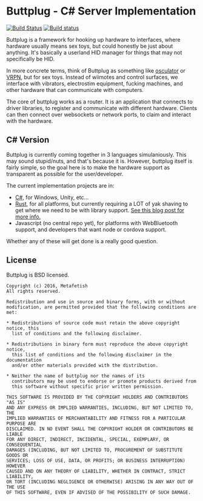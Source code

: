 # Buttplug - C# Server Implementation

[![Build Status](https://travis-ci.org/metafetish/buttplug.svg?branch=master)](https://travis-ci.org/metafetish/buttplug) [![Build status](https://ci.appveyor.com/api/projects/status/g7vtlw95c39in22k?svg=true)](https://ci.appveyor.com/project/qdot/buttplug)

Buttplug is a framework for hooking up hardware to interfaces, where
hardware usually means sex toys, but could honestly be just about
anything. It's basically a userland HID manager for things that may
not specifically be HID.

In more concrete terms, think of Buttplug as something like
[osculator](http://www.osculator.net/) or [VRPN](http://vrpn.org), but
for sex toys. Instead of wiimotes and control surfaces, we interface
with vibrators, electrostim equipment, fucking machines, and other
hardware that can communicate with computers.

The core of buttplug works as a router. It is an application that
connects to driver libraries, to register and communicate with
different hardware. Clients can then connect over websockets or
network ports, to claim and interact with the hardware.

## C# Version

Buttplug is currently coming together in 3 languages simulaniously.
This may sound stupid/nuts, and that's because it is. However,
buttplug itself is fairly simple, so the goal here is to make the
hardware support as transparent as possible for the user/developer.

The current implementation projects are in:

- [C#](http://github.com/metafetish/buttplug-csharp), for Windows, Unity, etc...
- [Rust](http://github.com/metafetish/buttplug-rs), for all platforms,
  but currently requiring a LOT of yak shaving to get where we need to
  be with library
  support.
  [See this blog post for more info.](https://buttplug.io/blog/2017/03/26/the-yak-factory/)
- Javascript (no central repo yet), for platforms with WebBluetooth
  support, and developers that want node or cordova support.
  
Whether any of these will get done is a really good question.

## License

Buttplug is BSD licensed.

    Copyright (c) 2016, Metafetish
    All rights reserved.
    
    Redistribution and use in source and binary forms, with or without
    modification, are permitted provided that the following conditions are met:
    
    * Redistributions of source code must retain the above copyright notice, this
      list of conditions and the following disclaimer.
    
    * Redistributions in binary form must reproduce the above copyright notice,
      this list of conditions and the following disclaimer in the documentation
      and/or other materials provided with the distribution.
    
    * Neither the name of buttplug nor the names of its
      contributors may be used to endorse or promote products derived from
      this software without specific prior written permission.
    
    THIS SOFTWARE IS PROVIDED BY THE COPYRIGHT HOLDERS AND CONTRIBUTORS "AS IS"
    AND ANY EXPRESS OR IMPLIED WARRANTIES, INCLUDING, BUT NOT LIMITED TO, THE
    IMPLIED WARRANTIES OF MERCHANTABILITY AND FITNESS FOR A PARTICULAR PURPOSE ARE
    DISCLAIMED. IN NO EVENT SHALL THE COPYRIGHT HOLDER OR CONTRIBUTORS BE LIABLE
    FOR ANY DIRECT, INDIRECT, INCIDENTAL, SPECIAL, EXEMPLARY, OR CONSEQUENTIAL
    DAMAGES (INCLUDING, BUT NOT LIMITED TO, PROCUREMENT OF SUBSTITUTE GOODS OR
    SERVICES; LOSS OF USE, DATA, OR PROFITS; OR BUSINESS INTERRUPTION) HOWEVER
    CAUSED AND ON ANY THEORY OF LIABILITY, WHETHER IN CONTRACT, STRICT LIABILITY,
    OR TORT (INCLUDING NEGLIGENCE OR OTHERWISE) ARISING IN ANY WAY OUT OF THE USE
    OF THIS SOFTWARE, EVEN IF ADVISED OF THE POSSIBILITY OF SUCH DAMAGE.

